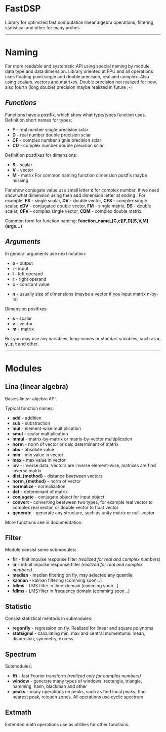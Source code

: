 # FastDSP
Library for optimized fast computation linear algebra operations, filtering, statistical and other for many arches

***

# Naming
For more readable and systematic API using special naming by module, data type and data dimension. Library oriented at FPU and all operations uses floating point single and double precision, real and complex. Also using scalars, vectors and matrixes. Double precision not realized for now, also fourth (long double) precision maybe realized in future ;-)

## *Functions*
Functions have a postfix, which show what type/types function uses.
Definition short names for types:<br>
- **F** - real number single precision sclar
- **D** - real number double precision sclar
- **CF** - complex number signle precision sclar
- **CD** - complex number double precision sclar

Definition postfixes for dimensions:<br>
- **S** - scalar
- **V** - vector
- **M** - matrix
For common naming function dimension postfix maybe missing.

For show conjugate value use small letter **c** for complex number. If we need show what dimension using then add dimension letter at ending . For example: **FS** - single scalar, **DV** - double vector, **CFS** - complex single scalar, **cDV** - conjugated double vector, **FM** - single matrix, **DS** - double scalar, **CFV** - complex single vector, **CDM** - complex double matrix.

Common form for function naming:
	**function_name_\[C,c\]\[F,D\]\[S,V,M\](args...)**
 
## *Arguments*
In general arguments use next notation:
- **o** - output
- **i** - input
- **l** - left operand
- **r** - right operand
- **c** - constant value

+ **n** - usually size of dimensions (maybe a vector if you input matrix n-by-m)

Dimension postfixes:
- **s** - scalar
- **v** - vector
- **m** - matrix

But you may use any variables, long-names or standart variables, such as **x**, **y**, **z**, **t** and other.


***

# Modules
## Lina (linear algebra) 
Basics linear algebra API. 

Typical function names:
- **add** - addition
- **sub** - substraction
- **mul** - element-wise multiplication
- **smul** - scalar multiplication
- **mmul** - matrix-by-matrix or matrix-by-vector multiplication
- **norm** - norm of vector or calc determinant of matrix
- **abs** - absolute value
- **min** - min value in vector
- **max** - max value in vector
- **inv** - inverse data. Vectors are inverse element-wise, matrixes are find inverse matrix
- **dist_\{method\}** - distance beetween vectors
- **norm_\{method\}** - norm of vector
- **normalize** - normalization 
- **det** - determinant of matrix
- **conjugate** - conjugate object for input object
- **convert** - converting beetween two types, for example real vector to complex real vector, or double vector to float vector
- **generate** - generate any structure, such as unity matrix or null-vector

More functions see in documentation.

## Filter 
Module consist some submodules:
- **fir** - finit impulse response filter *(realized for real and complex numbers)*
- **iir** - infinit impulse response filter *(realized for real and complex numbers)*
- **median** - median filtering on fly, may selected any quantile
- **kalman** - kalman filtering (comming soon...) 
- **tdlms** - LMS filter in time-domain (comming soon...) 
- **fdlms** - LMS filter in frequency domain (comming soon...) 
	
## Statistic 
Consist statistical mehtods in submodules:
- **regonfly** - regression on fly. Realized for linear and square polynoms
- **statsignal** - calculating min, max and central momentums: mean, dispersion, symmetry, excess
	
## Spectrum 
Submodules:
- **fft** - fast Fourier transform *(realized only for complex numbers)*
- **window** - generate many types of windows: rectangle, triangle, hamming, hann, blackman and other
- **peaks** - many operations on peaks, such as find local peaks, find nearest peak, retouch zones. All operations use cyclic spectrum

	
## Extmath 
Extended math operations use as utilities for other functions.
